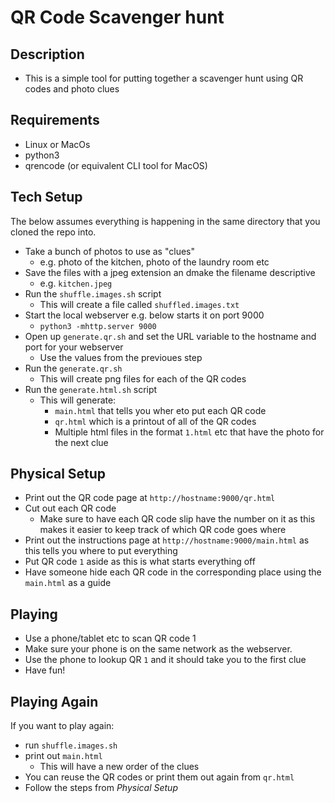 # QR Code Scavenger hunt

## Description

* This is a simple tool for putting together a scavenger hunt using QR codes and photo clues

## Requirements

* Linux or MacOs
* python3
* qrencode (or equivalent CLI tool for MacOS)

## Tech Setup

The below assumes everything is happening in the same directory that you cloned the repo into.

* Take a bunch of photos to use as "clues"
    * e.g. photo of the kitchen, photo of the laundry room etc
* Save the files with a jpeg extension an dmake the filename descriptive 
    * e.g. `kitchen.jpeg`
* Run the `shuffle.images.sh` script
    * This will create a file called `shuffled.images.txt`
* Start the local webserver e.g. below starts it on port 9000
    * `python3 -mhttp.server 9000`
* Open up `generate.qr.sh` and set the URL variable to the hostname and port for your webserver
    * Use the values from the previoues step
* Run the `generate.qr.sh`
    * This will create png files for each of the QR codes
* Run the `generate.html.sh` script
    * This will generate:
        * `main.html` that tells you wher eto put each QR code
        * `qr.html` which is a printout of all of the QR codes
        * Multiple html files in the format `1.html` etc that have the photo for the next clue


## Physical Setup

* Print out the QR code page at `http://hostname:9000/qr.html`
* Cut out each QR code
    * Make sure to have each QR code slip have the number on it as this makes it easier to keep track of which QR code goes where
* Print out the instructions page at `http://hostname:9000/main.html` as this tells you where to put everything
* Put QR code `1` aside as this is what starts everything off
* Have someone hide each QR code in the corresponding place using the `main.html` as a guide

## Playing

* Use a phone/tablet etc to scan QR code 1
* Make sure your phone is on the same network as the webserver. 
* Use the phone to lookup QR `1` and it should take you to the first clue
* Have fun!

## Playing Again

If you want to play again:

* run `shuffle.images.sh`
* print out `main.html`
    * This will have a new order of the clues
* You can reuse the QR codes or print them out again from `qr.html`
* Follow the steps from *Physical Setup*

